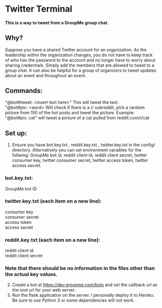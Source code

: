 # Twitter Terminal
#### This is a way to tweet from a GroupMe group chat.
## Why?
Suppose you have a shared Twitter account for an organization. As the leadership within the organization changes, you do not have to keep track of who has the password to the account and no longer have to worry about sharing credentials. Simply add the members that are allowed to tweet to a group chat. It can also be helpful for a group of organizers to tweet updates about an event and throughout an event.
## Commands:
"@bot#tweet: &lt;insert text here&gt;" This will tweet the text.  
"@bot#pic: &lt;word&gt; Will check if there is a r/<word> subreddit, pick a random picture from 150 of the hot posts and tweet the picture.   Example: "@bot#pic: cat" will tweet a picture of a cat pulled from reddit.com/r/cat 
## Set up:
  1. Ensure you have bot.key.txt , reddit.key.txt , twitter.key.txt in the config/ directory. Alternatively you can set environment variables for the follwing: GroupMe bot id, reddit client id, reddit client secret, twitter consumer key, twitter consumer secret, twitter access token, twitter access secret. 
### bot.key.txt:
  GroupMe bot ID 
 ### twitter.key.txt (each item on a new line):
  consumer key  
  consumer secret  
  access token  
  access secret  
 ### reddit.key.txt (each item on a new line):
  reddit client id  
  reddit client secret
 ### Note that there should be no information in the files other than the actual key values.
  2. Create a bot at https://dev.groupme.com/bots and set the callback url as the root url for your web server.
  3. Run the flask application on the server. I personally deploy it to Heroku. Be sure to use Python 3 or some dependencies will not work. 
